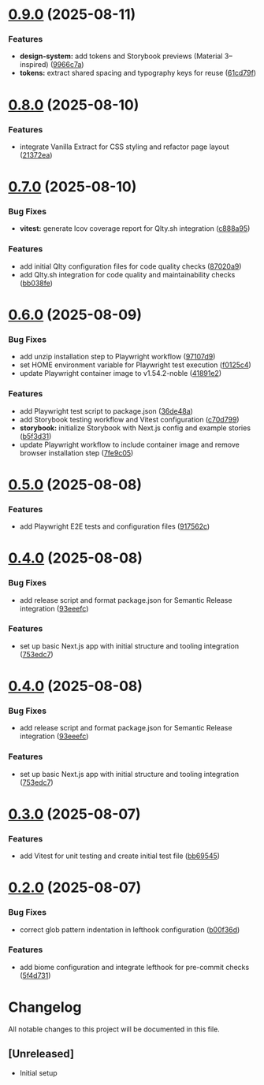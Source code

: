 # [0.9.0](https://github.com/amalv/bukie/compare/v0.8.0...v0.9.0) (2025-08-11)


### Features

* **design-system:** add tokens and Storybook previews (Material 3–inspired) ([9966c7a](https://github.com/amalv/bukie/commit/9966c7ac2a8cd21f29f17fc8a9acec647b89d159))
* **tokens:** extract shared spacing and typography keys for reuse ([61cd79f](https://github.com/amalv/bukie/commit/61cd79f3721025e5f9b603a28a851a0af0d52824))

# [0.8.0](https://github.com/amalv/bukie/compare/v0.7.0...v0.8.0) (2025-08-10)


### Features

* integrate Vanilla Extract for CSS styling and refactor page layout ([21372ea](https://github.com/amalv/bukie/commit/21372ea10aa9a4c4141ffcc3e045b5870d5d593d))

# [0.7.0](https://github.com/amalv/bukie/compare/v0.6.0...v0.7.0) (2025-08-10)


### Bug Fixes

* **vitest:** generate lcov coverage report for Qlty.sh integration ([c888a95](https://github.com/amalv/bukie/commit/c888a954011e389440050956d409c65a0f8c006c))


### Features

* add initial Qlty configuration files for code quality checks ([87020a9](https://github.com/amalv/bukie/commit/87020a90330f9728537b8b0fa5c03e5b4ffed148))
* add Qlty.sh integration for code quality and maintainability checks ([bb038fe](https://github.com/amalv/bukie/commit/bb038fedff21dedd31de8a7bbdb21179a9908e6e))

# [0.6.0](https://github.com/amalv/bukie/compare/v0.5.0...v0.6.0) (2025-08-09)


### Bug Fixes

* add unzip installation step to Playwright workflow ([97107d9](https://github.com/amalv/bukie/commit/97107d9d8174971090339cfe1b4d42703a3db03f))
* set HOME environment variable for Playwright test execution ([f0125c4](https://github.com/amalv/bukie/commit/f0125c4bd161bcf7a4332f380959e05c8d4c9e7c))
* update Playwright container image to v1.54.2-noble ([41891e2](https://github.com/amalv/bukie/commit/41891e2687b4dd767e5a4fb1be97a0749f449299))


### Features

* add Playwright test script to package.json ([36de48a](https://github.com/amalv/bukie/commit/36de48a6cc0d30700092c3baf7a0f67d4919a673))
* add Storybook testing workflow and Vitest configuration ([c70d799](https://github.com/amalv/bukie/commit/c70d7999474c30436e298e2db30f9d65a96187b3))
* **storybook:** initialize Storybook with Next.js config and example stories ([b5f3d31](https://github.com/amalv/bukie/commit/b5f3d31f9859c9c3e3b354fa547831147bcc877e))
* update Playwright workflow to include container image and remove browser installation step ([7fe9c05](https://github.com/amalv/bukie/commit/7fe9c052ee21cc0b25c0fe700aec9cc22b0f38ef))

# [0.5.0](https://github.com/amalv/bukie/compare/v0.4.0...v0.5.0) (2025-08-08)


### Features

* add Playwright E2E tests and configuration files ([917562c](https://github.com/amalv/bukie/commit/917562c481d1a7ebb3e43aa42d9c8698c900d473))

# [0.4.0](https://github.com/amalv/bukie/compare/v0.3.0...v0.4.0) (2025-08-08)


### Bug Fixes

* add release script and format package.json for Semantic Release integration ([93eeefc](https://github.com/amalv/bukie/commit/93eeefcb87b91b654e3d324a8429a1f292035c77))


### Features

* set up basic Next.js app with initial structure and tooling integration ([753edc7](https://github.com/amalv/bukie/commit/753edc7674d433f57ad211fa7d78a30b43b008bf))

# [0.4.0](https://github.com/amalv/bukie/compare/v0.3.0...v0.4.0) (2025-08-08)


### Bug Fixes

* add release script and format package.json for Semantic Release integration ([93eeefc](https://github.com/amalv/bukie/commit/93eeefcb87b91b654e3d324a8429a1f292035c77))


### Features

* set up basic Next.js app with initial structure and tooling integration ([753edc7](https://github.com/amalv/bukie/commit/753edc7674d433f57ad211fa7d78a30b43b008bf))

# [0.3.0](https://github.com/amalv/bukie/compare/v0.2.0...v0.3.0) (2025-08-07)


### Features

* add Vitest for unit testing and create initial test file ([bb69545](https://github.com/amalv/bukie/commit/bb69545f11a60ab9bfcf9132a84d013fa0d7e9bb))

# [0.2.0](https://github.com/amalv/bukie/compare/v0.1.0...v0.2.0) (2025-08-07)


### Bug Fixes

* correct glob pattern indentation in lefthook configuration ([b00f36d](https://github.com/amalv/bukie/commit/b00f36d6c5319084bc5ca723d4cdae491a080705))


### Features

* add biome configuration and integrate lefthook for pre-commit checks ([5f4d731](https://github.com/amalv/bukie/commit/5f4d73125abf351b3301b4f655401fa3a5b3302f))

# Changelog

All notable changes to this project will be documented in this file.

## [Unreleased]
- Initial setup
